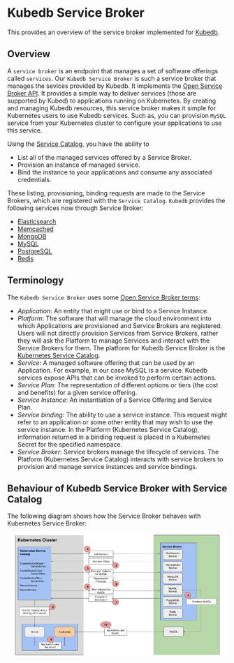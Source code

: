 # Kubedb Service Broker

This provides an overview of the service broker implemented for [Kubedb](https://kubedb.com/).

## Overview

A `service broker` is an endpoint that manages a set of software offerings called `services`. Our `Kubedb Service Broker` is such a service broker that manages the sevices provided by Kubedb. It implements the [Open Service Broker API](https://openservicebrokerapi.org/). It provides a simple way to deliver services (those are supported by Kubed) to applications running on Kubernetes. By creating and managing Kubedb resources, this service broker makes it simple for Kubernetes users to use Kubedb services. Such as, you can provision `MySQL` service from your Kubernetes cluster to configure your applications to use this service.

Using the [Service Catalog](https://kubernetes.io/docs/concepts/extend-kubernetes/service-catalog/), you have the ability to

- List all of the managed services offered by a Service Broker.
- Provision an instance of managed service.
- Bind the instance to your applications and consume any associated credentials.

These listing, provisioning, binding requests are made to the Service Brokers, which are registered with the `Service Catalog`. `Kubedb` provides the following services now through Service Broker:

- [Elasticsearch](https://kubedb.com/docs/0.8.0/guides/elasticsearch/)
- [Memcached](https://kubedb.com/docs/0.8.0/guides/memcached/)
- [MongoDB](https://kubedb.com/docs/0.8.0/guides/mongodb/)
- [MySQL](https://kubedb.com/docs/0.8.0/guides/mysql/)
- [PostgreSQL](https://kubedb.com/docs/0.8.0/guides/postgres/)
- [Redis](https://kubedb.com/docs/0.8.0/guides/redis/)

## Terminology

The `Kubedb Service Broker` uses some [Open Service Broker terms](https://github.com/openservicebrokerapi/servicebroker/tree/master/spec.md#terminology):

- *Application*: An entity that might use or bind to a Service Instance.
- *Platform*: The software that will manage the cloud environment into which Applications are provisioned and Service Brokers are registered. Users will not directly provision Services from Service Brokers, rather they will ask the Platform to manage Services and interact with the Service Brokers for them. The platform for Kubedb Service Broker is the [Kubernetes Service Catalog](https://kubernetes.io/docs/concepts/service-catalog/).
- *Service*: A managed software offering that can be used by an Application. For example, in our case MySQL is a service. Kubedb services expose APIs that can be invoked to perform certain actions.
- *Service Plan*: The representation of different options or tiers (the cost and benefits) for a given service offering.
- *Service Instance*: An instantiation of a Service Offering and Service Plan.
- *Service binding*: The ability to use a service instance. This request might refer to an application or some other entity that may wish to use the service instance. In the Platform (Kubernetes Service Catalog), information returned in a binding request is placed in a Kubernetes Secret for the specified namespace.
- *Service Broker*: Service brokers manage the lifecycle of services. The Platform (Kubernetes Service Catalog) interacts with service brokers to provision and manage service instances and service bindings.

## Behaviour of Kubedb Service Broker with Service Catalog

The following diagram shows how the Service Broker behaves with Kubernetes Service Broker:

![ref](/docs/images/behaviour.png)
